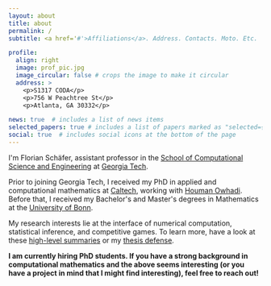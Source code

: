 ```yaml
---
layout: about
title: about
permalink: /
subtitle: <a href='#'>Affiliations</a>. Address. Contacts. Moto. Etc.

profile:
  align: right
  image: prof_pic.jpg
  image_circular: false # crops the image to make it circular
  address: >
    <p>S1317 CODA</p>
    <p>756 W Peachtree St</p>
    <p>Atlanta, GA 30332</p>

news: true  # includes a list of news items
selected_papers: true # includes a list of papers marked as "selected={true}"
social: true  # includes social icons at the bottom of the page
---
```


I'm Florian Schäfer, assistant professor in the [School of Computational Science and Engineering](https://cse.gatech.edu/) at [Georgia Tech](https://gatech.edu/).

Prior to joining Georgia Tech, I received my PhD in applied and computational mathematics at [Caltech](http://www.caltech.edu/), working with [Houman Owhadi](http://users.cms.caltech.edu/~owhadi/index.htm).
Before that, I received my Bachelor's and Master's degrees in Mathematics at the [University of Bonn](https://www.mathematics.uni-bonn.de/).

My research interests lie at the interface of numerical computation, statistical inference, and competitive games. 
To learn more, have a look at these [high-level summaries](/projects/) or my [thesis defense](https://youtu.be/Ph1pAv92WBQ).

**I am currently hiring PhD students. If you have a strong background in computational mathematics and the above seems interesting (or you have a project in mind that I might find interesting), feel free to reach out!**

